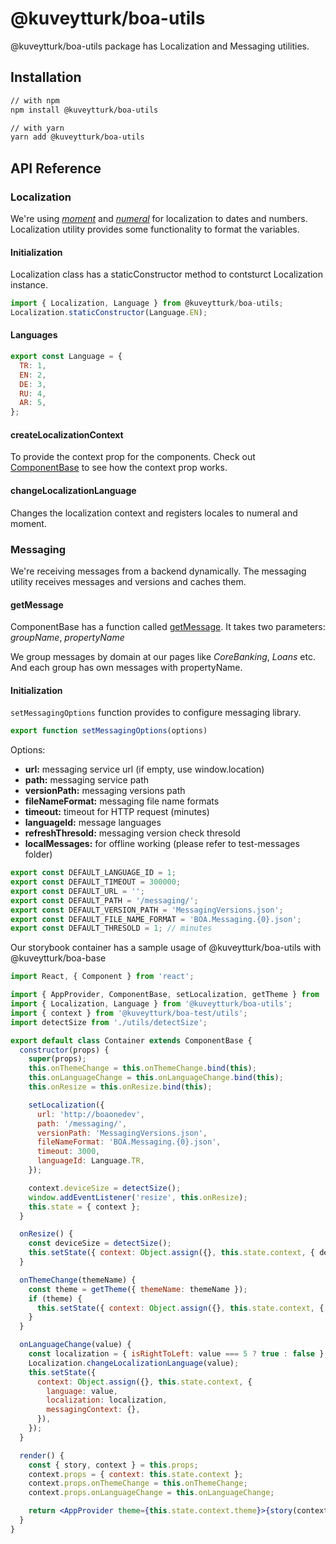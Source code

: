 # @kuveytturk/boa-utils

@kuveytturk/boa-utils package has Localization and Messaging utilities.

## Installation


```sh
// with npm
npm install @kuveytturk/boa-utils

// with yarn
yarn add @kuveytturk/boa-utils
```

## API Reference

### Localization

We're using [*moment*](https://github.com/moment/moment) and [*numeral*](https://github.com/adamwdraper/Numeral-js) for localization to dates and numbers. Localization utility provides some functionality to format the variables.

#### Initialization
Localization class has a staticConstructor method to contsturct Localization instance.

```js
import { Localization, Language } from @kuveytturk/boa-utils;
Localization.staticConstructor(Language.EN);
```

#### Languages 
```js
export const Language = {
  TR: 1,
  EN: 2,
  DE: 3,
  RU: 4,
  AR: 5,
};
```

#### createLocalizationContext
To provide the context prop for the components. Check out [ComponentBase](/packages/base#componentbase) to see how the context prop works.

#### changeLocalizationLanguage
Changes the localization context and registers locales to numeral and moment.

### Messaging

We're receiving messages from a backend dynamically. The messaging utility receives messages and versions and caches them.

#### getMessage
ComponentBase has a function called [getMessage](/packages/base/src/ComponentBase/index.js#L114). It takes two parameters: *groupName*, *propertyName*

We group messages by domain at our pages like *CoreBanking*, *Loans* etc. And each group has own messages with propertyName. 

#### Initialization
```setMessagingOptions``` function provides to configure messaging library.

```js
export function setMessagingOptions(options)
````

Options:
- **url:** messaging service url (if empty, use window.location)
- **path:** messaging service path 
- **versionPath:** messaging versions path
- **fileNameFormat:** messaging file name formats
- **timeout:** timeout for HTTP request (minutes)
- **languageId:** message languages
- **refreshThresold:** messaging version check thresold
- **localMessages:** for offline working (please refer to test-messages folder)

```js
export const DEFAULT_LANGUAGE_ID = 1;
export const DEFAULT_TIMEOUT = 300000;
export const DEFAULT_URL = '';
export const DEFAULT_PATH = '/messaging/';
export const DEFAULT_VERSION_PATH = 'MessagingVersions.json';
export const DEFAULT_FILE_NAME_FORMAT = 'BOA.Messaging.{0}.json';
export const DEFAULT_THRESOLD = 1; // minutes
```

Our storybook container has a sample usage of @kuveytturk/boa-utils with @kuveytturk/boa-base

```jsx
import React, { Component } from 'react';

import { AppProvider, ComponentBase, setLocalization, getTheme } from '@kuveytturk/boa-base';
import { Localization, Language } from '@kuveytturk/boa-utils';
import { context } from '@kuveytturk/boa-test/utils';
import detectSize from './utils/detectSize';

export default class Container extends ComponentBase {
  constructor(props) {
    super(props);
    this.onThemeChange = this.onThemeChange.bind(this);
    this.onLanguageChange = this.onLanguageChange.bind(this);
    this.onResize = this.onResize.bind(this);

    setLocalization({
      url: 'http://boaonedev',
      path: '/messaging/',
      versionPath: 'MessagingVersions.json',
      fileNameFormat: 'BOA.Messaging.{0}.json',
      timeout: 3000,
      languageId: Language.TR,
    });

    context.deviceSize = detectSize();
    window.addEventListener('resize', this.onResize);
    this.state = { context };
  }

  onResize() {
    const deviceSize = detectSize();
    this.setState({ context: Object.assign({}, this.state.context, { deviceSize }) });
  }

  onThemeChange(themeName) {
    const theme = getTheme({ themeName: themeName });
    if (theme) {
      this.setState({ context: Object.assign({}, this.state.context, { theme }) });
    }
  }

  onLanguageChange(value) {
    const localization = { isRightToLeft: value === 5 ? true : false };
    Localization.changeLocalizationLanguage(value);
    this.setState({
      context: Object.assign({}, this.state.context, {
        language: value,
        localization: localization,
        messagingContext: {},
      }),
    });
  }

  render() {
    const { story, context } = this.props;
    context.props = { context: this.state.context };
    context.props.onThemeChange = this.onThemeChange;
    context.props.onLanguageChange = this.onLanguageChange;

    return <AppProvider theme={this.state.context.theme}>{story(context)}</AppProvider>;
  }
}
```
